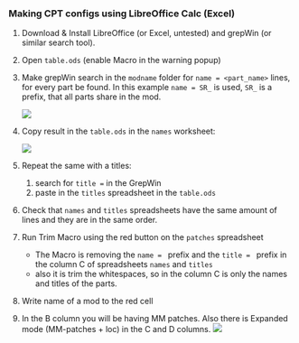 ### Making CPT configs using LibreOffice Calc (Excel)

1. Download & Install LibreOffice (or Excel, untested) and grepWin (or similar search tool).
2. Open `table.ods` (enable Macro in the warning popup)
3. Make grepWin search in the `modname` folder for `name = <part_name>` lines, for every part be found. 
   In this example `name = SR_` is used, `SR_` is a prefix, that all parts share in the mod.

   ![](https://i.imgur.com/ZEQWZKH.png)

4. Copy result in the `table.ods` in the `names` worksheet:

   ![](https://i.imgur.com/Jg6SDxb.png)

5. Repeat the same with a titles:
   1. search for `title =` in the GrepWin 
   2. paste in the `titles` spreadsheet in the `table.ods`

6. Check that `names` and `titles` spreadsheets have the same amount of lines and they are in the same order.

7. Run Trim Macro using the red button on the `patches` spreadsheet
   * The Macro is removing the `name = ` prefix and the `title = ` prefix in the column C of spreadsheets `names` and `titles`
   * also it is trim the whitespaces, so in the column C is only the names and titles of the parts.  

8. Write name of a mod to the red cell
9. In the B column you will be having MM patches. Also there is Expanded mode (MM-patches + loc) in the C and D columns.
   ![](https://i.imgur.com/HvfrFEo.png)



